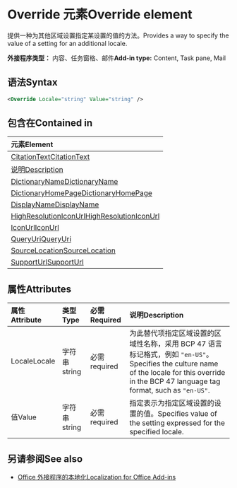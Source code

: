 # <a name="override-element"></a><span data-ttu-id="bbbd2-101">Override 元素</span><span class="sxs-lookup"><span data-stu-id="bbbd2-101">Override element</span></span>

<span data-ttu-id="bbbd2-102">提供一种为其他区域设置指定某设置的值的方法。</span><span class="sxs-lookup"><span data-stu-id="bbbd2-102">Provides a way to specify the value of a setting for an additional locale.</span></span>

<span data-ttu-id="bbbd2-103">**外接程序类型：** 内容、任务窗格、邮件</span><span class="sxs-lookup"><span data-stu-id="bbbd2-103">**Add-in type:** Content, Task pane, Mail</span></span>

## <a name="syntax"></a><span data-ttu-id="bbbd2-104">语法</span><span class="sxs-lookup"><span data-stu-id="bbbd2-104">Syntax</span></span>

```XML
<Override Locale="string" Value="string" />
```

## <a name="contained-in"></a><span data-ttu-id="bbbd2-105">包含在</span><span class="sxs-lookup"><span data-stu-id="bbbd2-105">Contained in</span></span>

|<span data-ttu-id="bbbd2-106">**元素**</span><span class="sxs-lookup"><span data-stu-id="bbbd2-106">**Element**</span></span>|
|:-----|
|[<span data-ttu-id="bbbd2-107">CitationText</span><span class="sxs-lookup"><span data-stu-id="bbbd2-107">CitationText</span></span>](citationtext.md)|
|[<span data-ttu-id="bbbd2-108">说明</span><span class="sxs-lookup"><span data-stu-id="bbbd2-108">Description</span></span>](description.md)|
|[<span data-ttu-id="bbbd2-109">DictionaryName</span><span class="sxs-lookup"><span data-stu-id="bbbd2-109">DictionaryName</span></span>](dictionaryname.md)|
|[<span data-ttu-id="bbbd2-110">DictionaryHomePage</span><span class="sxs-lookup"><span data-stu-id="bbbd2-110">DictionaryHomePage</span></span>](dictionaryhomepage.md)|
|[<span data-ttu-id="bbbd2-111">DisplayName</span><span class="sxs-lookup"><span data-stu-id="bbbd2-111">DisplayName</span></span>](displayname.md)|
|[<span data-ttu-id="bbbd2-112">HighResolutionIconUrl</span><span class="sxs-lookup"><span data-stu-id="bbbd2-112">HighResolutionIconUrl</span></span>](highresolutioniconurl.md)|
|[<span data-ttu-id="bbbd2-113">IconUrl</span><span class="sxs-lookup"><span data-stu-id="bbbd2-113">IconUrl</span></span>](iconurl.md)|
|[<span data-ttu-id="bbbd2-114">QueryUri</span><span class="sxs-lookup"><span data-stu-id="bbbd2-114">QueryUri</span></span>](queryuri.md)|
|[<span data-ttu-id="bbbd2-115">SourceLocation</span><span class="sxs-lookup"><span data-stu-id="bbbd2-115">SourceLocation</span></span>](sourcelocation.md)|
|[<span data-ttu-id="bbbd2-116">SupportUrl</span><span class="sxs-lookup"><span data-stu-id="bbbd2-116">SupportUrl</span></span>](supporturl.md)|

## <a name="attributes"></a><span data-ttu-id="bbbd2-117">属性</span><span class="sxs-lookup"><span data-stu-id="bbbd2-117">Attributes</span></span>

|<span data-ttu-id="bbbd2-118">**属性**</span><span class="sxs-lookup"><span data-stu-id="bbbd2-118">**Attribute**</span></span>|<span data-ttu-id="bbbd2-119">**类型**</span><span class="sxs-lookup"><span data-stu-id="bbbd2-119">**Type**</span></span>|<span data-ttu-id="bbbd2-120">**必需**</span><span class="sxs-lookup"><span data-stu-id="bbbd2-120">**Required**</span></span>|<span data-ttu-id="bbbd2-121">**说明**</span><span class="sxs-lookup"><span data-stu-id="bbbd2-121">**Description**</span></span>|
|:-----|:-----|:-----|:-----|
|<span data-ttu-id="bbbd2-122">Locale</span><span class="sxs-lookup"><span data-stu-id="bbbd2-122">Locale</span></span>|<span data-ttu-id="bbbd2-123">字符串</span><span class="sxs-lookup"><span data-stu-id="bbbd2-123">string</span></span>|<span data-ttu-id="bbbd2-124">必需</span><span class="sxs-lookup"><span data-stu-id="bbbd2-124">required</span></span>|<span data-ttu-id="bbbd2-125">为此替代项指定区域设置的区域性名称，采用 BCP 47 语言标记格式，例如 `"en-US"`。</span><span class="sxs-lookup"><span data-stu-id="bbbd2-125">Specifies the culture name of the locale for this override in the BCP 47 language tag format, such as  `"en-US"`.</span></span>|
|<span data-ttu-id="bbbd2-126">值</span><span class="sxs-lookup"><span data-stu-id="bbbd2-126">Value</span></span>|<span data-ttu-id="bbbd2-127">字符串</span><span class="sxs-lookup"><span data-stu-id="bbbd2-127">string</span></span>|<span data-ttu-id="bbbd2-128">必需</span><span class="sxs-lookup"><span data-stu-id="bbbd2-128">required</span></span>|<span data-ttu-id="bbbd2-129">指定表示为指定区域设置的设置的值。</span><span class="sxs-lookup"><span data-stu-id="bbbd2-129">Specifies value of the setting expressed for the specified locale.</span></span>|

## <a name="see-also"></a><span data-ttu-id="bbbd2-130">另请参阅</span><span class="sxs-lookup"><span data-stu-id="bbbd2-130">See also</span></span>

- [<span data-ttu-id="bbbd2-131">Office 外接程序的本地化</span><span class="sxs-lookup"><span data-stu-id="bbbd2-131">Localization for Office Add-ins</span></span>](https://docs.microsoft.com/office/dev/add-ins/develop/localization)
    
